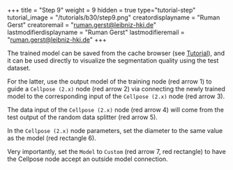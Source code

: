 +++
title = "Step 9"
weight = 9
hidden = true
type="tutorial-step"
tutorial_image = "/tutorials/b30/step9.png"
creatordisplayname = "Ruman Gerst"
creatoremail = "ruman.gerst@leibniz-hki.de"
lastmodifierdisplayname = "Ruman Gerst"
lastmodifieremail = "ruman.gerst@leibniz-hki.de"
+++

The trained model can be saved from the cache browser (see [Tutorial](/tutorials/basic/exporting-data-1/)), and it can be used directly to visualize the segmentation quality using the test dataset. 

For the latter, use the output model of the training node (red arrow 1) to guide a `Cellpose (2.x)` node (red arrow 2) via connecting the newly trained model to the corresponding input of the `Cellpose (2.x)` node (red arrow 3). 

The data input of the `Cellpose (2.x)` node (red arrow 4) will come from the test output of the random data splitter (red arrow 5). 

In the `Cellpose (2.x)` node parameters, set the diameter to the same value as the model (red rectangle 6). 

Very importantly, set the `Model` to `Custom` (red arrow 7, red rectangle) to have the Cellpose node accept an outside model connection.  